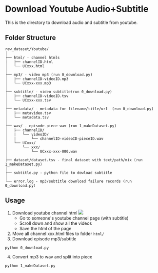 # Download Youtube Audio+Subtitle
This is the directory to download audio and subtitle from youtube.
## Folder Structure
  ```
  raw_dataset/Youtube/
  │
  ├── html/ - channel htmls
  |   ├── channelID.html
  │   └── UCxxx.html
  │
  ├── mp3/ - video mp3 (run 0_download.py)
  │   ├── channelID-videoID.mp3
  │   └── UCxxx-xxx.mp3
  │
  ├── subtitle/ - video subtitle(run 0_download.py)
  │   ├── channelID-videoID.tsv
  │   └── UCxxx-xxx.tsv
  │
  ├── metadata/ - metadata for filename/title/url  (run 0_download.py)
  │   ├── metavideo.tsv
  │   └── metadata.tsv
  │
  ├── wav/ - episode-piece wav (run 1_makeDataset.py)
  │   ├── channelID/
  │   |   └── videoID/
  │   |       └── channelID-videoID-pieceID.wav
  │   └── UCxxx/
  │       └── xxx/
  │           └── UCxxx-xxx-000.wav
  │
  ├── dataset/dataset.tsv - final dataset with text/path/mix (run 1_makeDataset.py)
  │
  ├── subtitle.py - python file to dowload subtitle
  │
  └── error.log - mp3/subtitle download failure records (run 0_download.py)
  ```
## Usage
1. Download youtube channel html
![](https://i.imgur.com/FZtWPVe.gif)
    * Go to someone's youtube channel page (with subtitle)
    * Scroll down and show all the videos
    * Save the html of the page
2. Move all channel xxx.html files to folder ``html/``
3. Download episode mp3/subtitle
```
python 0_download.py
```
4. Convert mp3 to wav and split into piece
```
python 1_makeDataset.py
```